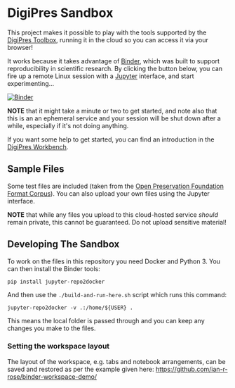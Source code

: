 DigiPres Sandbox
=================

This project makes it possible to play with the tools supported by the [DigiPres Toolbox](https://github.com/digipres/toolbox), running it in the cloud so you can access it via your browser!

It works because it takes advantage of [Binder](https://jupyter.org/binder), which was built to support reproducibility in scientific research.  By clicking the button below, you can fire up a remote Linux session with a [Jupyter](https://jupyter.org/) interface, and start experimenting...

[![Binder](https://mybinder.org/badge_logo.svg)](https://mybinder.org/v2/gh/digipres/sandbox/master)

**NOTE** that it might take a minute or two to get started, and note also that this is an an ephemeral service and your session will be shut down after a while, especially if it's not doing anything.

If you want some help to get started, you can find an introduction in the [DigiPres Workbench](https://github.com/digipres/workbench).

## Sample Files

Some test files are included (taken from the [Open Preservation Foundation Format Corpus](https://github.com/openpreserve/format-corpus)). You can also upload your own files using the Jupyter interface.

**NOTE** that while any files you upload to this cloud-hosted service _should_ remain private, this cannot be guaranteed. Do not upload sensitive material!

## Developing The Sandbox

To work on the files in this repository you need Docker and Python 3. You can then install the Binder tools:

```
pip install jupyter-repo2docker
```

And then use the `./build-and-run-here.sh` script which runs this command:

```
jupyter-repo2docker -v .:/home/${USER} .
```

This means the local folder is passed through and you can keep any changes you make to the files.


### Setting the workspace layout

The layout of the workspace, e.g. tabs and notebook arrangements, can be saved and restored as per the example given here: https://github.com/ian-r-rose/binder-workspace-demo/
